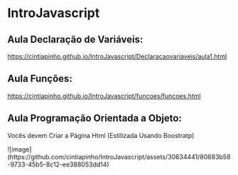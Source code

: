 # IntroJavascript
## Aula Declaração de Variáveis: 
  https://cintiapinho.github.io/IntroJavascript/Declaracaovariaveis/aula1.html
## Aula Funções:
  https://cintiapinho.github.io/IntroJavascript/funcoes/funcoes.html
## Aula Programação Orientada a Objeto:
  <p>Vocês devem Criar a Página Html (Estilizada Usando Boostratp)</p>
  ![image](https://github.com/cintiapinho/IntroJavascript/assets/30634441/80683b58-9733-45b5-8c12-ee388053dd14)


